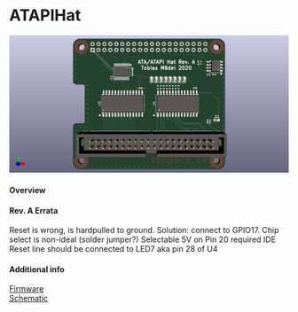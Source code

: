 ATAPIHat
=============================

![PCB](ATAPIHat.png)

#### Overview

#### Rev. A Errata
Reset is wrong, is hardpulled to ground. Solution: connect to GPIO17. 
Chip select is non-ideal (solder jumper?)
Selectable 5V on Pin 20 required
IDE Reset line should be connected to LED7 aka pin 28 of U4


#### Additional info

[Firmware](https://github.com/Manawyrm/ATAPIHat-Firmware)  
[Schematic](https://github.com/Manawyrm/ATAPIHat/blob/master/ATAPIHat.pdf)  
